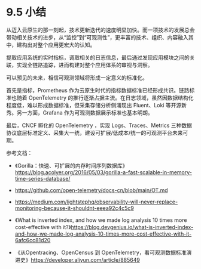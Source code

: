 # 9.5 小结


从迈入云原生的那一刻起，技术更新迭代的速度明显加快。而一项技术的发展总会带动相关技术的进步，从“监控”到“可观测性”，更丰富的技术、组织、内容融入其中，建构出对整个应用更宏大的认知。

提取应用系统的实时指标，调取相关的日志信息，最后通过发现应用模块之间的关联，实现全链路追踪，进而构建对整个应用体系的审视与洞察。


可以预见的未来，相信可观测领域将形成一定意义的标准化。

首先是指标，Prometheus 作为云原生时代的指标数据标准已经形成共识。链路标准也随着 OpenTelemetry 的推行逐渐占据主流。在日志领域，虽然因数据结构化程度低，难以形成数据标准，但采集存储分析侧涌现出 Fluent、Loki 等开源新秀。另一方面，Grafana 作为可观测数据展示标准也基本明朗。

最后，CNCF 孵化的 OpenTelemetry ，实现 Logs、Traces、Metrics 三种数据协议底层标准定义、采集大一统，建设可扩展/低成本/统一的可观测平台未来可期。

参考文档：
- 《Gorilla：快速、可扩展的内存时间序列数据库》https://blog.acolyer.org/2016/05/03/gorilla-a-fast-scalable-in-memory-time-series-database/
- https://github.com/open-telemetry/docs-cn/blob/main/OT.md

- https://medium.com/lightstephq/observability-will-never-replace-monitoring-because-it-shouldnt-eeea92c4c5c9

- 《What is inverted index, and how we made log analysis 10 times more cost-effective with it?》https://blog.devgenius.io/what-is-inverted-index-and-how-we-made-log-analysis-10-times-more-cost-effective-with-it-6afc6cc81d20

- 《从Opentracing、OpenCensus 到 OpenTelemetry，看可观测数据标准演进史》https://developer.aliyun.com/article/885649